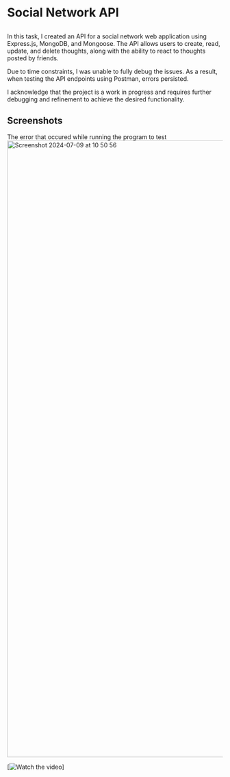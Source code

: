 # Social Network API


##
In this task, I created an API for a social network web application using Express.js, MongoDB, and Mongoose. The API allows users to create, read, update, and delete thoughts, along with the ability to react to thoughts posted by friends.

Due to time constraints, I was unable to fully debug the issues. As a result, when testing the API endpoints using Postman, errors persisted.

I acknowledge that the project is a work in progress and requires further debugging and refinement to achieve the desired functionality.

## Screenshots 
The error that occured while running the program to test
<img width="1440" alt="Screenshot 2024-07-09 at 10 50 56" src="https://github.com/zahrahali1/Social-Network-API/assets/103753424/d36460cb-2185-4faf-b5b9-75ea982c99fd">

[![Watch the video](assets/SNAPI.png)]
